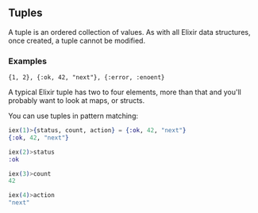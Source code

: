 ## Tuples

A tuple is an ordered collection of values. As with all Elixir data structures, once created, a tuple cannot be modified.

### Examples

`{1, 2}, {:ok, 42, "next"}, {:error, :enoent}`

A typical Elixir tuple has two to four elements, more than that and you'll probably want to look at maps, or structs.

You can use tuples in pattern matching:

```elixir
iex(1)>{status, count, action} = {:ok, 42, "next"}
{:ok, 42, "next"}

iex(2)>status
:ok

iex(3)>count
42

iex(4)>action
"next"
```
